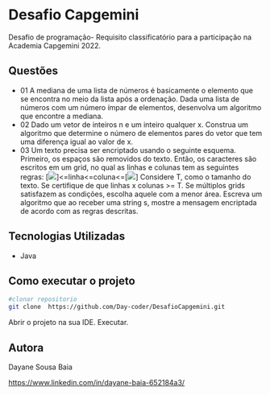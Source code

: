 # Desafio Capgemini
Desafio de programação- Requisito classificatório para a participação na Academia Capgemini 2022.
## Questões
- 01 A mediana de uma lista de números é basicamente o elemento que se encontra no meio da lista após a ordenação.
Dada uma lista de números com um número ímpar de elementos, desenvolva um algoritmo que encontre a mediana.
- 02 Dado um vetor de inteiros n e um inteiro qualquer x.
Construa um algoritmo que determine o número de elementos pares do vetor que tem uma diferença igual ao valor de x.
- 03 Um texto precisa ser encriptado usando o seguinte esquema. Primeiro, os espaços são removidos do texto. 
Então, os caracteres são escritos em um grid, no qual as linhas e colunas tem as seguintes regras:
[<img src="https://www.google.com/chart?cht=tx&chf=bg,s,FFFFFF00&chco=000000&chl=%5Csqrt%7BT%7D" />]<=linha<=coluna<=[<img src="https://www.google.com/chart?cht=tx&chf=bg,s,FFFFFF00&chco=000000&chl=%5Csqrt%7BT%7D" />]
Considere T, como o tamanho do texto.
Se certifique de que linhas x colunas >= T.
Se múltiplos grids satisfazem as condições, escolha aquele com a menor área.
Escreva um algoritmo que ao receber uma string s, mostre a mensagem encriptada de acordo com as regras descritas.
## Tecnologias Utilizadas
- Java
## Como executar o projeto
``` bash
#clonar repositorio
git clone  https://github.com/Day-coder/DesafioCapgemini.git
```
Abrir o projeto na sua IDE.
Executar.
## Autora
Dayane Sousa Baia

https://www.linkedin.com/in/dayane-baia-652184a3/
